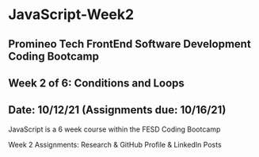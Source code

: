 # JavaScript-Week2

## Promineo Tech FrontEnd Software Development Coding Bootcamp 
## Week 2 of 6:   Conditions and Loops
## Date:  10/12/21 (Assignments due:  10/16/21) 

JavaScript is a 6 week course within the FESD Coding Bootcamp

Week 2 Assignments:  Research & GitHub Profile & LinkedIn Posts

